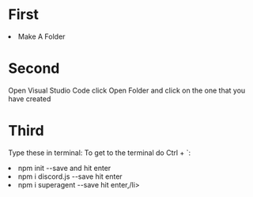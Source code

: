 # First
<li>Make A Folder</li>

# Second

Open Visual Studio Code click Open Folder and click on the one that you have created

# Third

Type these in terminal: To get to the terminal do Ctrl + `:

<li>npm init --save and hit enter</li>
<li>npm i discord.js --save hit enter</li>
<li>npm i superagent --save hit enter,/li>
